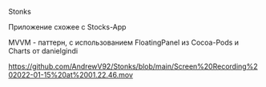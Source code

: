 Stonks

Приложение схожее с Stocks-App

MVVM - паттерн, с использованием FloatingPanel из Cocoa-Pods и Charts от danielgindi


https://github.com/AndrewV92/Stonks/blob/main/Screen%20Recording%202022-01-15%20at%2001.22.46.mov
